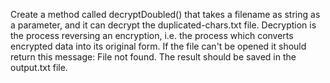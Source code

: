 Create a method called decryptDoubled() that takes a filename as string as a parameter,
and it can decrypt the duplicated-chars.txt file.
Decryption is the process reversing an encryption, i.e. the process
which converts encrypted data into its original form.
If the file can't be opened it should return this message: File not found.
The result should be saved in the output.txt file.
